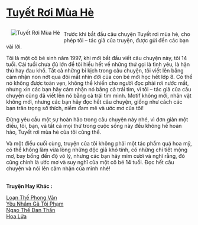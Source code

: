 <a href="https://utruyen.com/truyen/tuyet-roi-mua-he/20708/" title="Tuyết Rơi Mùa Hè"><h1>Tuyết Rơi Mùa Hè</h1></a><div style="display:table"><img align="right" style="float: left; padding: 10px;" src="https://utruyen.com/images/story/200x260/tuyet-roi-mua-he.jpg" alt="Tuyết Rơi Mùa Hè"><p></p>Trước khi bắt đầu câu chuyện Tuyết rơi mùa hè, cho phép tôi – tác giả của truyện, được gửi đến các bạn vài lời.<p></p>Tôi là một cô bé sinh năm 1997, khi mới bắt đầu viết câu chuyện này, tôi 14 tuổi. Cái tuổi chưa đủ lớn để tôi hiểu hết về những thứ gọi là tình yêu, là hận thù hay đau khổ. Tất cả những bi kịch trong câu chuyện, tôi viết lên bằng cảm nhận non nớt qua đôi mắt nhìn đời của con bé mới học hết lớp 8. Có thể nó không được toàn vẹn, không thể khiến cho người đọc phải rơi nước mắt, nhưng xin các bạn hãy cảm nhận nó bằng cả trái tim, vì tôi – tác giả của câu chuyện cũng đã viết lên nó bằng cả trái tim mình. Motif không mới, nhân vật không mới, nhưng các bạn hãy đọc hết câu chuyện, giống như cách các bạn trân trọng sở thích, niềm đam mê và ước mơ của tôi!<p></p>Đừng yêu cầu một sự hoàn hảo trong câu chuyện này nhé, vì đơn giản một điều, tôi, bạn, và tất cả mọi thứ trong cuộc sống này đều không hề hoàn hảo, Tuyết rơi mùa hè của tôi cũng thế.<p></p>Và một điều cuối cùng, truyện của tôi không phải một tác phẩm quá hoa mỹ, có thể không làm vừa lòng những độc giả khó tính, có những chi tiết mộng mơ, bay bổng đến độ vô lý, nhưng các bạn hãy mỉm cười và nghĩ rằng, đó cũng chính là ước mơ và suy nghĩ của một cô bé 14 tuổi. Đọc hết câu chuyện và nói lên cảm nhận của mình nhé!</div><p><br><b>Truyện Hay Khác :</b></p><a href="https://utruyen.com/truyen/loan-the-phong-van/20927/" alt="Loạn Thế Phong Vân">Loạn Thế Phong Vân</a><br/><a href="https://github.com/quanluxury/ngontinhhot/tree/master/truyenhay/19266/" alt="Yêu Nhầm Gã Tội Phạm">Yêu Nhầm Gã Tội Phạm</a><br/><a href="https://github.com/quanluxury/ngontinhhot/tree/master/truyenhay/21750/" alt="Ngạo Thế Đan Thần">Ngạo Thế Đan Thần</a><br/><a href="https://github.com/quanluxury/ngontinhhot/tree/master/truyenhay/20519/" alt="Hoa Lửa">Hoa Lửa</a><br/>